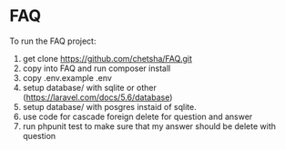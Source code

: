 # FAQ

To run the FAQ project:

1. get clone https://github.com/chetsha/FAQ.git
2. copy into FAQ and run composer install
3. copy .env.example .env 
4. setup database/ with sqlite or other (https://laravel.com/docs/5.6/database)
5. setup database/ with posgres instaid of sqlite.
6. use code for cascade foreign delete for question and answer
7. run phpunit test to make sure that my answer should be delete with question
